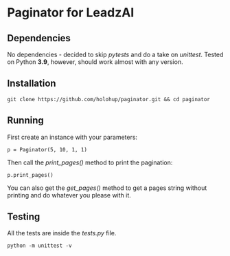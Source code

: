 # Paginator for LeadzAI

## Dependencies
No dependencies - decided to skip *pytests* and do a take on *unittest*. Tested on Python **3.9**, however, should work almost with any version.

## Installation
```
git clone https://github.com/holohup/paginator.git && cd paginator
```

## Running

First create an instance with your parameters:
```
p = Paginator(5, 10, 1, 1)
```
Then call the *print_pages()* method to print the pagination:
```
p.print_pages()
```
You can also get the *get_pages()* method to get a pages string without printing and do whatever you please with it.

## Testing

All the tests are inside the *tests.py* file.
```
python -m unittest -v
```
